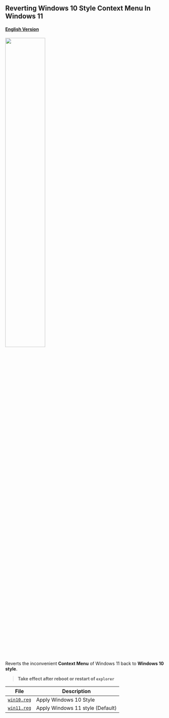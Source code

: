 ## Reverting Windows 10 Style Context Menu In Windows 11

#### [English Version](https://github.com/NY0510/RegistryTools/blob/master/Windows10%20Style%20Context%20Menu/README-EN.md)

<img src="https://media.discordapp.net/attachments/739431080053964800/896376168381579305/unknown.png" width="50%"/>

Reverts the inconvenient **Context Menu** of Windows 11 back to **Windows 10 style**.

> **Take effect after reboot or restart of `explorer`**

| File                                                                                                            | Description                      |
| --------------------------------------------------------------------------------------------------------------- | -------------------------------- |
| [`win10.reg`](https://github.com/NY0510/RegistryTools/blob/master/Windows10%20Style%20Context%20Menu/win10.reg) | Apply Windows 10 Style           |
| [`win11.reg`](https://github.com/NY0510/RegistryTools/blob/master/Windows10%20Style%20Context%20Menu/win11.reg) | Apply Windows 11 style (Default) |

